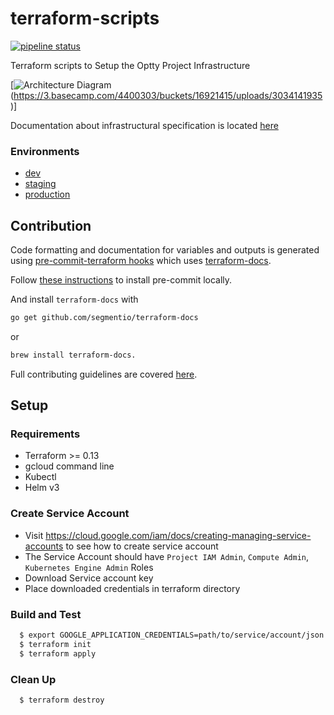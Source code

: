 # terraform-scripts

[![pipeline status](https://gitlab.com/deimosdev/client-project/optty/terraform/badges/master/pipeline.svg)](https://gitlab.com/deimosdev/client-project/optty/terraform/-/commits/master)

Terraform scripts to Setup the Optty Project Infrastructure

[![Architecture Diagram](https://storage.3.basecamp.com/4400303/buckets/16921415/uploads/3034141935/download/infrastructure-high-level-updated.png)(https://3.basecamp.com/4400303/buckets/16921415/uploads/3034141935)]

Documentation about infrastructural specification is located [here](https://3.basecamp.com/4400303/buckets/16921415/vaults/3346837894)

### Environments
- [dev](./dev)
- [staging](./staging)
- [production](./production)


## Contribution

Code formatting and documentation for variables and outputs is generated using [pre-commit-terraform hooks](https://github.com/antonbabenko/pre-commit-terraform) which uses [terraform-docs](https://github.com/segmentio/terraform-docs).

Follow [these instructions](https://github.com/antonbabenko/pre-commit-terraform#how-to-install) to install pre-commit locally.

And install `terraform-docs` with
```bash
go get github.com/segmentio/terraform-docs
```
or
```bash
brew install terraform-docs.
```

Full contributing guidelines are covered [here](CONTRIBUTING.md).

## Setup
### Requirements
- Terraform >= 0.13
- gcloud command line
- Kubectl
- Helm v3

### Create Service Account
- Visit https://cloud.google.com/iam/docs/creating-managing-service-accounts to see how to create service account
- The Service Account should have `Project IAM Admin`, `Compute Admin`, `Kubernetes Engine Admin` Roles
- Download Service account key
- Place downloaded credentials in terraform directory

### Build and Test

```bash
  $ export GOOGLE_APPLICATION_CREDENTIALS=path/to/service/account/json
  $ terraform init
  $ terraform apply
```

### Clean Up

```bash
  $ terraform destroy
```
